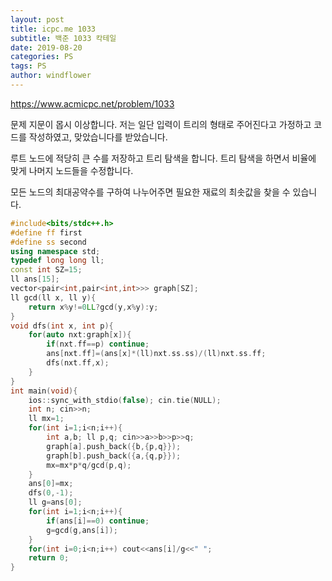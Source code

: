 ```yaml
---
layout: post
title: icpc.me 1033
subtitle: 백준 1033 칵테일
date: 2019-08-20
categories: PS
tags: PS
author: windflower
---
```


<https://www.acmicpc.net/problem/1033>

문제 지문이 몹시 이상합니다. 저는 일단 입력이 트리의 형태로 주어진다고 가정하고 코드를 작성하였고, 맞았습니다를 받았습니다.

루트 노드에 적당히 큰 수를 저장하고 트리 탐색을 합니다. 트리 탐색을 하면서 비율에 맞게 나머지 노드들을 수정합니다.

모든 노드의 최대공약수를 구하여 나누어주면 필요한 재료의 최솟값을 찾을 수 있습니다. 

```cpp
#include<bits/stdc++.h>
#define ff first
#define ss second
using namespace std;
typedef long long ll;
const int SZ=15;
ll ans[15];
vector<pair<int,pair<int,int>>> graph[SZ];
ll gcd(ll x, ll y){
	return x%y!=0LL?gcd(y,x%y):y;
}
void dfs(int x, int p){
	for(auto nxt:graph[x]){
		if(nxt.ff==p) continue;
		ans[nxt.ff]=(ans[x]*(ll)nxt.ss.ss)/(ll)nxt.ss.ff;
		dfs(nxt.ff,x);
	}
}
int main(void){
	ios::sync_with_stdio(false); cin.tie(NULL);
	int n; cin>>n;
	ll mx=1;
	for(int i=1;i<n;i++){
		int a,b; ll p,q; cin>>a>>b>>p>>q;
		graph[a].push_back({b,{p,q}});
		graph[b].push_back({a,{q,p}});
		mx=mx*p*q/gcd(p,q);
	}
	ans[0]=mx;
	dfs(0,-1);
	ll g=ans[0];
	for(int i=1;i<n;i++){
		if(ans[i]==0) continue;
		g=gcd(g,ans[i]);
	}
	for(int i=0;i<n;i++) cout<<ans[i]/g<<" ";
	return 0;
}
```
